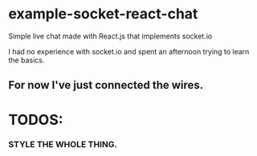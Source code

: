 # example-socket-react-chat

Simple live chat made with React.js that implements socket.io

I had no experience with socket.io and spent an afternoon trying to learn the basics.

## For now I've just connected the wires.

# TODOS:

### STYLE THE WHOLE THING.
